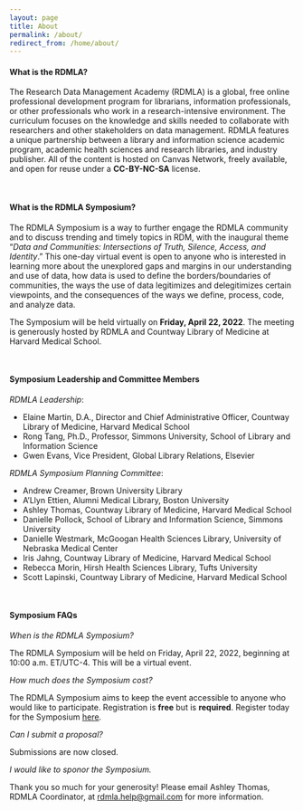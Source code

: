 ```yaml
---
layout: page
title: About
permalink: /about/
redirect_from: /home/about/
---
```


#### What is the RDMLA?

The Research Data Management Academy (RDMLA) is a global, free online professional development program for librarians, information professionals, or other professionals who work in a research-intensive environment. The curriculum focuses on the knowledge and skills needed to collaborate with researchers and other stakeholders on data management. RDMLA features a unique partnership between a library and information science academic program, academic health sciences and research libraries, and industry publisher. All of the content is hosted on Canvas Network, freely available, and open for reuse under a **CC-BY-NC-SA** license.

<br>

#### What is the RDMLA Symposium?

The RDMLA Symposium is a way to further engage the RDMLA community and to discuss trending and timely topics in RDM, with the inaugural theme “_Data and Communities: Intersections of Truth, Silence, Access, and Identity_.” This one-day virtual event is open to anyone who is interested in learning more about the unexplored gaps and margins in our understanding and use of data, how data is used to define the borders/boundaries of communities, the ways the use of data legitimizes and delegitimizes certain viewpoints, and the consequences of the ways we define, process, code, and analyze data.

The Symposium will be held virtually on **Friday, April 22, 2022**. The meeting is generously hosted by RDMLA and Countway Library of Medicine at Harvard Medical School. 

<br>

#### Symposium Leadership and Committee Members

*RDMLA Leadership*: 
  - Elaine Martin, D.A., Director and Chief Administrative Officer, Countway Library of Medicine, Harvard Medical School
  - Rong Tang, Ph.D., Professor, Simmons University, School of Library and Information Science
  - Gwen Evans, Vice President, Global Library Relations, Elsevier

*RDMLA Symposium Planning Committee*:
  - Andrew Creamer, Brown University Library
  - A’Llyn Ettien, Alumni Medical Library, Boston University
  - Ashley Thomas, Countway Library of Medicine, Harvard Medical School
  - Danielle Pollock, School of Library and Information Science, Simmons University
  - Danielle Westmark, McGoogan Health Sciences Library, University of Nebraska Medical Center
  - Iris Jahng, Countway Library of Medicine, Harvard Medical School
  - Rebecca Morin, Hirsh Health Sciences Library, Tufts University
  - Scott Lapinski, Countway Library of Medicine, Harvard Medical School

<br>

#### Symposium FAQs

*When is the RDMLA Symposium?* 

The RDMLA Symposium will be held on Friday, April 22, 2022, beginning at 10:00 a.m. ET/UTC-4. This will be a virtual event. 

*How much does the Symposium cost?* 

The RDMLA Symposium aims to keep the event accessible to anyone who would like to participate. Registration is **free** but is **required**. Register today for the Symposium <a href="https://whova.com/portal/registration/rdmla_202108/" target="_blank">here</a>.

*Can I submit a proposal?*

Submissions are now closed.

*I would like to sponor the Symposium.*

Thank you so much for your generosity! Please email Ashley Thomas, RDMLA Coordinator, at rdmla.help@gmail.com for more information.

